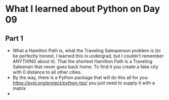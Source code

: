 # What I learned about Python on Day 09

## Part 1
- What a Hamilton Path is, what the Traveling Salesperson problem is (to be perfectly honest, I learned this in undergrad, but I couldn't remember ANYTHING about it). That the shortest Hamilton Path is a Traveling Salesman that never goes back home. To find it you create a fake city with 0 distance to all other cities.
- By the way, there is a Python package that will do this all for you: https://pypi.org/project/python-tsp/ you just need to supply it with a matrix
- 